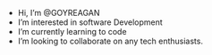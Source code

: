 -  Hi, I’m @GOYREAGAN
-  I’m interested in software Development 
-  I’m currently learning to code
-  I’m looking to collaborate on any tech enthusiasts.

<!---
GOYREAGAN/GOYREAGAN is a ✨ special ✨ repository because its `README.md` (this file) appears on your GitHub profile.
You can click the Preview link to take a look at your changes.
--->
